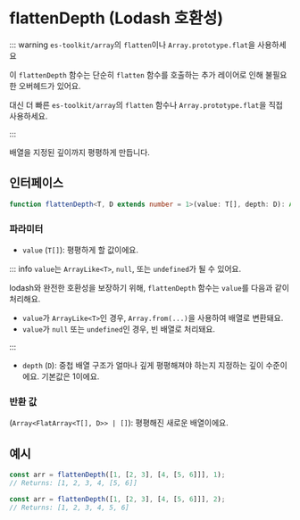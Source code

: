 # flattenDepth (Lodash 호환성)

::: warning `es-toolkit/array`의 `flatten`이나 `Array.prototype.flat`을 사용하세요

이 `flattenDepth` 함수는 단순히 `flatten` 함수를 호출하는 추가 레이어로 인해 불필요한 오버헤드가 있어요.

대신 더 빠른 `es-toolkit/array`의 `flatten` 함수나 `Array.prototype.flat`을 직접 사용하세요.

:::

배열을 지정된 깊이까지 평평하게 만듭니다.

## 인터페이스

```typescript
function flattenDepth<T, D extends number = 1>(value: T[], depth: D): Array<FlatArray<T[], D>> | [];
```

### 파라미터

- `value` (`T[]`): 평평하게 할 값이에요.

::: info `value`는 `ArrayLike<T>`, `null`, 또는 `undefined`가 될 수 있어요.

lodash와 완전한 호환성을 보장하기 위해, `flattenDepth` 함수는 `value`를 다음과 같이 처리해요.

- `value`가 `ArrayLike<T>`인 경우, `Array.from(...)`을 사용하여 배열로 변환돼요.
- `value`가 `null` 또는 `undefined`인 경우, 빈 배열로 처리돼요.

:::

- `depth` (`D`): 중첩 배열 구조가 얼마나 깊게 평평해져야 하는지 지정하는 깊이 수준이에요. 기본값은 1이에요.

### 반환 값

(`Array<FlatArray<T[], D>> | []`): 평평해진 새로운 배열이에요.

## 예시

```typescript
const arr = flattenDepth([1, [2, 3], [4, [5, 6]]], 1);
// Returns: [1, 2, 3, 4, [5, 6]]

const arr = flattenDepth([1, [2, 3], [4, [5, 6]]], 2);
// Returns: [1, 2, 3, 4, 5, 6]
```
